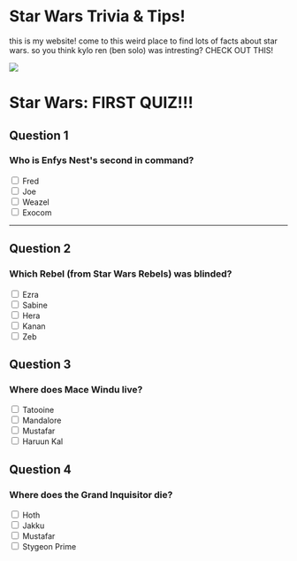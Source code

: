 <h1>Star Wars Trivia &amp; Tips!</h1>
<p>this is my website! come to this weird place to find lots of facts about star wars. so you think kylo ren (ben solo) was intresting? CHECK OUT THIS!</p>

<img src="https://media.comicbook.com/2019/11/star-wars-rise-skywalker-empire-cover-kylo-knights-of-ren-1197081-640x320.jpeg">

<h1>Star Wars: FIRST QUIZ!!!</h1>

<form action="#">
  
  <h2>Question 1</h2>
  <h3>Who is Enfys Nest's second in command?</h3>
  <input type="checkbox" name="quesion1a">
  <label for="question1a">Fred</label><br>
  <input type="checkbox" name="quesion1b">
  <label for="question1b">Joe</label><br>
  <input type="checkbox" name="quesion1c">
  <label for="question1c">Weazel</label><br>
  <input type="checkbox" name="quesion1d">
  <label for="question1d">Exocom</label><br>
  
  <hr>
  
  <h2>Question 2</h2>
  <h3>Which Rebel (from Star Wars Rebels) was blinded?</h3>
  <input type="checkbox" name="quesion2a">
  <label for="question2a">Ezra</label><br>
  <input type="checkbox" name="quesion2b">
  <label for="question2b">Sabine</label><br>
  <input type="checkbox" name="quesion2c">
  <label for="question2c">Hera</label><br>
  <input type="checkbox" name="quesion2d">
  <label for="question2d">Kanan</label><br>
  <input type="checkbox" name="quesion2e">
  <label for="question2e">Zeb</label><br>
  
  <h2>Question 3</h2>
  <h3>Where does Mace Windu live?</h3>
  <input type="checkbox" name="quesion3a">
  <label for="question3a">Tatooine</label><br>
  <input type="checkbox" name="quesion3b">
  <label for="question3b">Mandalore</label><br>
  <input type="checkbox" name="quesion3c">
  <label for="question3c">Mustafar</label><br>
  <input type="checkbox" name="quesion3d">
  <label for="question3d">Haruun Kal</label><br>
  
  <h2>Question 4</h2>
  <h3>Where does the Grand Inquisitor die?</h3>
  <input type="checkbox" name="quesion3a">
  <label for="question3a">Hoth</label><br>
  <input type="checkbox" name="quesion3b">
  <label for="question3b">Jakku</label><br>
  <input type="checkbox" name="quesion3c">
  <label for="question3c">Mustafar</label><br>
  <input type="checkbox" name="quesion3d">
  <label for="question3d">Stygeon Prime</label><br>
  
</form>
